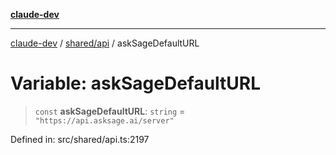 [**claude-dev**](../../../README.md)

***

[claude-dev](../../../README.md) / [shared/api](../README.md) / askSageDefaultURL

# Variable: askSageDefaultURL

> `const` **askSageDefaultURL**: `string` = `"https://api.asksage.ai/server"`

Defined in: src/shared/api.ts:2197
